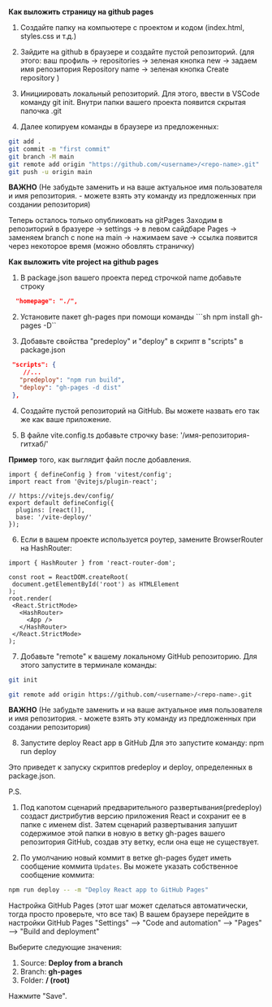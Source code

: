 **Как выложить страницу на github pages**

1. Создайте папку на компьютере с проектом и кодом (index.html, styles.css и т.д.)

2. Зайдите на github в браузере и создайте пустой репозиторий. (для этого: ваш профиль -> repositories -> зеленая кнопка new -> задаем имя репозитория Repository name -> зеленая кнопка Create repository )

3. Инициировать локальный репозиторий. Для этого, ввести в VSCode команду git init. Внутри папки вашего проекта появится скрытая папочка .git

4. Далее копируем команды в браузере из предложенных:
```bash
git add .
git commit -m "first commit"
git branch -M main
git remote add origin "https://github.com/<username>/<repo-name>.git"
git push -u origin main
```

**ВАЖНО** (Не забудьте заменить <username> и <repo-name> на ваше актуальное имя пользователя и имя репозитория. - можете взять эту команду из предложенных при создании репозитория)

Теперь осталось только опубликовать на gitPages Заходим в репозиторий в бразуере -> settings -> в левом сайдбаре Pages -> заменяем branch с none на main -> нажимаем save -> ссылка появится через некоторое время (можно обовлять страничку)

**Как выложить vite project на github pages**

1. В package.json вашего проекта перед строчкой name добавьте строку
``` json
  "homepage": "./", 
```

2. Установите пакет gh-pages при помощи команды ```sh npm install gh-pages -D``

3. Добавьте свойства "predeploy" и "deploy" в скрипт в "scripts" в package.json
``` json
 "scripts": {
    //...
   "predeploy": "npm run build",
   "deploy": "gh-pages -d dist"
 },
```

4. Создайте пустой репозиторий на GitHub. Вы можете назвать его так же как ваше приложение.

5. В файле vite.config.ts добавьте строчку base: '/имя-репозитория-гитхаб/'

**Пример** того, как выглядит файл после добавления.

```tsx
import { defineConfig } from 'vitest/config';
import react from '@vitejs/plugin-react';

// https://vitejs.dev/config/
export default defineConfig({
  plugins: [react()],
  base: '/vite-deploy/'
});
```

6. Если в вашем проекте используется роутер, замените BrowserRouter на HashRouter:

```tsx
import { HashRouter } from 'react-router-dom';

const root = ReactDOM.createRoot(
 document.getElementById('root') as HTMLElement
);
root.render(
 <React.StrictMode>
   <HashRouter>
     <App />
   </HashRouter>
 </React.StrictMode>
);
```

7. Добавьте "remote" к вашему локальному GitHub репозиторию. Для этого запустите в терминале команды:

```bash
git init

git remote add origin https://github.com/<username>/<repo-name>.git 
```

**ВАЖНО** (Не забудьте заменить <username> и <repo-name> на ваше актуальное имя пользователя и имя репозитория. - можете взять эту команду из предложенных при создании репозитория)

8. Запустите deploy React app в GitHub Для это запустите команду: npm run deploy

Это приведет к запуску скриптов predeploy и deploy, определенных в package.json.


P.S. 
1. Под капотом сценарий предварительного развертывания(predeploy) создаст дистрибутив версию приложения React и сохранит ее в папке с именем dist. Затем сценарий развертывания запушит содержимое этой папки в новую в ветку gh-pages вашего репозитория GitHub, создав эту ветку, если она еще не существует.

2. По умолчанию новый коммит в ветке gh-pages будет иметь сообщение коммита `Updates`. Вы можете указать собственное сообщение коммита: 

```bash
npm run deploy -- -m "Deploy React app to GitHub Pages"
```

Настройка GitHub Pages (этот шаг может сделаться автоматически, тогда просто проверьте, что все так) В вашем браузере перейдите в настройки GitHub Pages "Settings" --> "Code and automation" --> "Pages" --> "Build and deployment"

Выберите следующие значения:

1. Source: **Deploy from a branch**
2. Branch: **gh-pages**
3. Folder: **/ (root)**

Нажмите "Save".